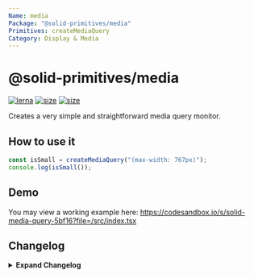 ```yaml
---
Name: media
Package: "@solid-primitives/media"
Primitives: createMediaQuery
Category: Display & Media
---
```


# @solid-primitives/media

[![lerna](https://img.shields.io/badge/maintained%20with-lerna-cc00ff.svg)](https://lerna.js.org/)
[![size](https://img.shields.io/bundlephobia/minzip/@solid-primitives/media)](https://bundlephobia.com/package/@solid-primitives/media)
[![size](https://img.shields.io/npm/v/@solid-primitives/media)](https://www.npmjs.com/package/@solid-primitives/media)

Creates a very simple and straightforward media query monitor.

## How to use it

```ts
const isSmall = createMediaQuery("(max-width: 767px)");
console.log(isSmall());
```

## Demo

You may view a working example here: https://codesandbox.io/s/solid-media-query-5bf16?file=/src/index.tsx

## Changelog

<details>
<summary><b>Expand Changelog</b></summary>

0.0.100

Initial release.

1.0.0

Shipped first stable version.

1.1.4

Published with CJS export.

</details>
